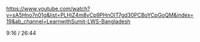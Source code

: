 https://www.youtube.com/watch?v=sA5Hno7n01g&list=PLHiZ4m8vCp9PHnOIT7gd30PCBoYCpGoQM&index=19&ab_channel=LearnwithSumit-LWS-Bangladesh

9:16 / 26:44
